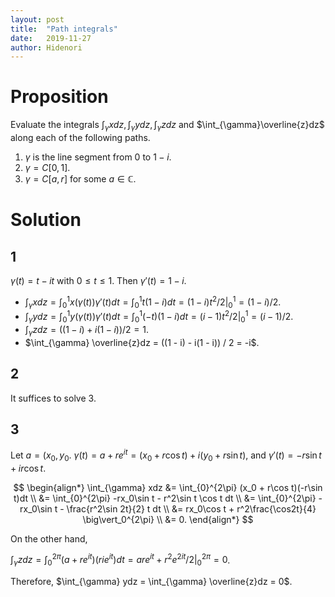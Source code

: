 ```yaml
---
layout: post
title:  "Path integrals"
date:   2019-11-27
author: Hidenori
---
```


# Proposition
Evaluate the integrals $\int_{\gamma} xdz, \int_{\gamma} ydz, \int_{\gamma}zdz$ and $\int_{\gamma}\overline{z}dz$ along each of the following paths.

1. $\gamma$ is the line segment from $0$ to $1 - i$.
1. $\gamma = C[0, 1]$.
1. $\gamma = C[a, r]$ for some $a \in \mathbb{C}$.

# Solution
## 1

$\gamma(t) = t - it$ with $0 \leq t \leq 1$.
Then $\gamma'(t) = 1 - i$.

* $\int_{\gamma} xdz = \int_{0}^{1} x(\gamma(t))\gamma'(t)dt = \int_{0}^{1} t(1 - i)dt = (1 - i)t^2/2 \vert^{1}_0 = (1 - i)/2$.
* $\int_{\gamma} ydz = \int_{0}^{1} y(\gamma(t))\gamma'(t)dt = \int_{0}^{1} (-t)(1 - i)dt = (i - 1)t^2/2 \vert_0^1= (i - 1)/2$.
* $\int_{\gamma} zdz = ((1 - i) + i(1 - i)) / 2 = 1$.
* $\int_{\gamma} \overline{z}dz = ((1 - i) - i(1 - i)) / 2 = -i$.

## 2
It suffices to solve 3.

## 3

Let $a = (x_0, y_0$.
$\gamma(t) = a + re^{it} = (x_0 + r\cos t) + i(y_0 + r\sin t)$, and $\gamma'(t) = -r\sin t + ir \cos t$.

$$
\begin{align*}
  \int_{\gamma} xdz
    &= \int_{0}^{2\pi} (x_0 + r\cos t)(-r\sin t)dt \\
    &= \int_{0}^{2\pi} -rx_0\sin t - r^2\sin t \cos t dt \\
    &= \int_{0}^{2\pi} -rx_0\sin t - \frac{r^2\sin 2t}{2} t dt \\
    &= rx_0\cos t + r^2\frac{\cos2t}{4} \big\vert_0^{2\pi} \\
    &= 0.
\end{align*}
$$

On the other hand,

$\int_{\gamma} zdz = \int_{0}^{2\pi} (a + re^{it})(rie^{it}) dt = are^{it} + r^2e^{2it}/2 \big\vert^{2\pi}_0 = 0$.

Therefore, $\int_{\gamma} ydz = \int_{\gamma} \overline{z}dz = 0$.
